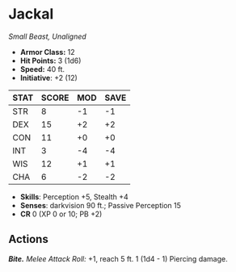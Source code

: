 # Jackal

*Small Beast, Unaligned*

- **Armor Class:** 12
- **Hit Points:** 3 (1d6)
- **Speed:** 40 ft.
- **Initiative**: +2 (12)

|STAT|SCORE|MOD|SAVE|
| --- | --- | --- | ---- |
| STR | 8 | -1 | -1 |
| DEX | 15 | +2 | +2 |
| CON | 11 | +0 | +0 |
| INT | 3 | -4 | -4 |
| WIS | 12 | +1 | +1 |
| CHA | 6 | -2 | -2 |

- **Skills**: Perception +5, Stealth +4
- **Senses**: darkvision 90 ft.; Passive Perception 15
- **CR** 0 (XP 0 or 10; PB +2)

## Actions

***Bite.*** *Melee Attack Roll:* +1, reach 5 ft. 1 (1d4 - 1) Piercing damage.

